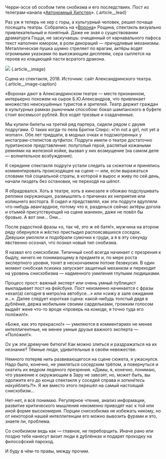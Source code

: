 Черри-эссе об особом типе снобизма и его последствиях. Пост из телеграм-канала «[Автономный Хипстер][1]». {.article\_\_lead}

​​Раз уж я теперь не хер с горы, а культурный человек, решил почаще посещать театры. Собрались на «[Ворона][2]» Рощина, спектакль визуально привлекательный и понятный. Даже не зная о существовании драматурга Гоцци, не заскучаешь: очищенный от карнавального пафоса текст наполнен юмором, в роли декораций — причудливые механизмы. Металлическая пушка шумно стреляет по врагам, актёры водят огромными указками по выезжающим дисплеям, сера сыплется на героев из клацающей пасти всратого дракона.

![][image-1] {.article\_\_image}

Сцена из спектакля, 2018. Источник: сайт Александринского театра. {.article\_\_image-caption}

«Ворона» дают в Александринском театре — месте признанном, интерьерно похожем на сырок Б.Ю.Александров, что привлекает множество неискушённых туристов и зрителей. Театр держит граждан в культурных рамках рыночным способом: бокал шампанского в буфете стоит восемьсот рублей. Все ходят трезвые и озадаченные.

Мы купили билеты на третий ряд партера, сидели рядом с двумя подругами. О таких когда-то пела Бритни Спирс: «i’m not a girl, not yet a woman». Обе лет тридцати, в модных очках и подсмотренных у инстаграм-стилистов _аутфитах_. Подруги имели о театре достаточно пуританское представление: полуголый герой, распятый кожаными ремнями на железной койке, вызвал у них возмущение (на самом деле — волнительное возбуждение).

К середине спектакля подруги устали следить за сюжетом и принялись комментировать происходящее на сцене — или, если выражаться словами той социальной страты, в которой я вырос и живу по сей день, начали пиздеть без остановки, не переходя на шёпот.

Я обрадовался. Хоть в театре, хоть в кинозале я обожаю подслушивать реплики окружающих, размышлять о причинах их неприятия или излишнего восторга. Я сидел и представлял, как эти подруги вдупляли что-нибудь авангардное, потому что я, разденься сейчас актёры догола и отымей присутствующий на сцене манекен, даже не повёл бы бровью. А вот они… Они…

После радостной фразы «о, так чё, это ж её батя!», мужчина на втором ряду обернулся и жёстко пристыдил распоясавшихся соседок. Девушки умолкли и подобрали сумочки к груди, а я в эту секунду явственно осознал, что познал новый тип снобизма.

Я назвал его снисхобизм. Типичный сноб всегда начинает с презрения к быдлу, ничего не понимающему в предмете и, по мере роста экспертного уровня, тонет в нескончаемом потоке безвкусия. В один момент снобская психика запускает защитный механизм и переходит на уровень снисхобизма — надменного умиления глупыми людишками.

Процесс прост: важный эксперт или очень умный публицист выкладывает пост на фейсбуке. Пост неизменно начинается с фразы «ехал(а) сегодня в метро/на автобусе…» или «сижу в зале ожидания и…». Далее следует короткая сцена: какой-нибудь толстый дядя в дублёнке, держа мобильник своими сардельками, громким голосом выдаёт жене что-то вроде «проверь на комоде, я точно туда его полóжил!».

«Боже, как это прекрасно!» — умиляются в комментариях не менее интеллигентные, не менее умные друзья важного эксперта — «Полóжил!». 

Ох уж эти дремучие битюги! Как можно злиться и раздражаться на их незнание? Тёмные люди, удивительные в своём невежестве.

Немного потеряв нить развивающегося на сцене сюжета, я ужаснулся. Надо было, конечно, не умиляться соседским трёпом, а повернуться и окатить их ведром ледяного презрения. «Дамы, я, конечно, понимаю, что уважение к окружающим в Зару не завозят, но, может быть, вы одолжите его до конца спектакля у соседей справа и _заткнётесь нахуйблять?!_». Я же вместо этого перешёл на самый настоящий снисхобизм…

Нет-нет, я всё понимаю. Регулярное чтение, анализ информации, развитие критического мышления неизменно приводят нас к той или иной форме высокомерия. Порции снисхобизма не избежать никому, но от некоторой нашей интеллигенции его можно вывозить фурами и это, знаете ли, проблема. 

Со снобизмом ведь как — главное, не переборщить. Иначе рано или поздно тебе нанесут визит люди в дублёнках и подарят проходку на философский пароход.

И буду в чём-то правы, между прочим.

[1]:	http://teleg.run/zvonimentam
[2]:	https://alexandrinsky.ru/afisha-i-bilety/voron/

[image-1]:	http://sayocean.me/img/esse-raven.jpg